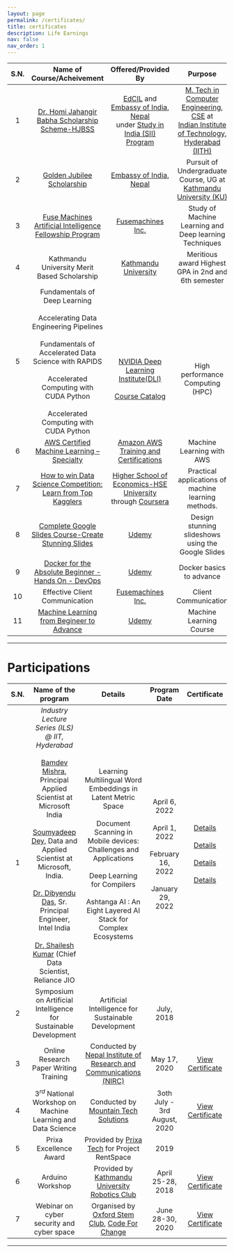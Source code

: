```yaml
---
layout: page
permalink: /certificates/
title: certificates
description: Life Earnings
nav: false
nav_order: 1
---
```


| **S.N.** |                                                                                                    **Name of Course/Acheivement**                                                                                                    |                                                                              **Offered/Provided By**                                                                              |                                                                                                       **Purpose**                                                                                                        |        **Duration**        |                                               **Date of Completion**                                                |                                                                                                                                                                                                                                                  **Certificate**                                                                                                                                                                                                                                                  |
| :------: | :----------------------------------------------------------------------------------------------------------------------------------------------------------------------------------------------------------------------------------: | :-------------------------------------------------------------------------------------------------------------------------------------------------------------------------------: | :----------------------------------------------------------------------------------------------------------------------------------------------------------------------------------------------------------------------: | :------------------------: | :-----------------------------------------------------------------------------------------------------------------: | :---------------------------------------------------------------------------------------------------------------------------------------------------------------------------------------------------------------------------------------------------------------------------------------------------------------------------------------------------------------------------------------------------------------------------------------------------------------------------------------------------------------: |
|    1     |                                                     [Dr. Homi Jahangir Babha Scholarship Scheme-HJBSS](https://www.indembkathmandu.gov.in/page/about-education-and-scholarship/)                                                     | [EdCIL](https://www.edcilindia.co.in/) and [Embassy of India, Nepal](https://www.indembkathmandu.gov.in)<br>under [Study in India (SII) Program](https://www.studyinindia.gov.in) | [M. Tech in Computer Engineering](https://iith.ac.in/mtechadmissions/JULY_2022/CSE-MTech-Admissions-Brochure-July-2022.pdf), [CSE](cse.iith.ac.in) at <br>[Indian Institute of Technology, Hyderabad (IITH)](iith.ac.in) |          2 years           |                                                        2023                                                         |                                                                                                                                                                                                                                  [View Certificate](/assets/files/iith/hbjss/hbjss.png)                                                                                                                                                                                                                                  |
|    2     |                                                                [Golden Jubilee Scholarship](https://www.indembkathmandu.gov.in/page/about-education-and-scholarship/)                                                                |                                                           [Embassy of India, Nepal](https://www.indembkathmandu.gov.in)                                                           |                                                                      Pursuit of Undergraduate Course, UG at [Kathmandu University (KU)](ku.edu.np)                                                                       |          4 years           |                                                        2020                                                         |                                                                                                                                                                                                                                  [View Certificate](/assets/files/iith/hbjss/gjss.jpg)                                                                                                                                                                                                                                   |
|    3     |                   [Fuse Machines Artificial Intelligence Fellowship Program](https://fuse.ai/ai-fellowship/?utm_source=techpana&utm_medium=referral&utm_campaign=ai_fellowship_pr&utm_content=program_annoucement)                   |                                                                   [Fusemachines Inc.](https://fusemachines.com)                                                                   |                                                                                  Study of Machine Learning and Deep learning Techniques                                                                                  |           1 year           |                                                        2020                                                         |                                                                                                                                                                                                                                                                                                                                                                                                                                                                                                                   |
|    4     |                                                                                             Kathmandu University Merit Based Scholarship                                                                                             |                                                                         [Kathmandu University](ku.edu.np)                                                                         |                                                                                   Meritious award Highest GPA in 2nd and 6th semester                                                                                    |        2 semesters         |                                                     2016, 2017                                                      |                                                                                                                                                                                                                         [2nd](/assets/files/kathmandu-university/semester-marks/2.jpg), [6th](/assets/files/kathmandu-university/semester-marks/6.jpg)                                                                                                                                                                                                                          |
|    5     | Fundamentals of Deep Learning<br><br>Accelerating Data Engineering Pipelines<br><br>Fundamentals of Accelerated Data Science with RAPIDS<br><br>Accelerated Computing with CUDA Python<br><br>Accelerated Computing with CUDA Python |      <br><br><br><br>[NVIDIA Deep Learning Institute(DLI)](https://www.nvidia.com/en-us/training/)<br><br>[Course Catalog](https://nvdam.widen.net/s/gchrgvkb9r/dli-catalog)      |                                                                                     <br><br><br><br>High performance Computing (HPC)                                                                                     | <br><br><br><br>1 day each | February 19, 2022<br><br>February 12, 2022<br><br>February 15, 2022<br><br>January 29, 2022<br><br>January 22, 2022 | [View Certificate](https://courses.nvidia.com/certificates/6e310abd98274b2da781da6e3a15f42d/)<br><br>[View Certificate](https://courses.nvidia.com/certificates/86f24b64e3194acfb9a3748d92807ea3/)<br><br>[View Certificate](https://courses.nvidia.com/certificates/d5eecb98418548f393e953442c9e137b/)<br><br>[View Certificate](https://courses.nvidia.com/certificates/85d16ea575b84efca9ac8edfcc10d788/)<br><br>[View Certificate](https://courses.nvidia.com/certificates/e0698064a3b94be08df5575747aacdbd/) |
|    6     |                                                       [AWS Certified Machine Learning – Specialty](https://aws.amazon.com/certification/certified-machine-learning-specialty/)                                                       |                                                    [Amazon AWS Training and Certifications](https://aws.amazon.com/training/)                                                     |                                                                                                Machine Learning with AWS                                                                                                 |          2 months          |                                                   August 31, 2021                                                   |                                                                                                                                                                                                         [View Certificate](https://www.credly.com/badges/2606ccb7-a845-4d54-81b4-a59d79c48d98/linked_in)                                                                                                                                                                                                          |
|    7     |                                                       [How to win Data Science Competition: Learn from Top Kagglers](https://www.coursera.org/learn/competitive-data-science#)                                                       |                                 [Higher School of Economics-HSE University](https://www.hse.ru/en/) through [Coursera](https://www.coursera.org/)                                 |                                                                                   Practical applications of machine learning methods.                                                                                    |      6-10 hours/week       |                                                   October 1, 2020                                                   |                                                                                                                                                                                                             [View Certificate](https://www.coursera.org/account/accomplishments/verify/ALMP4EL2WVPD)                                                                                                                                                                                                              |
|    8     |                                              [Complete Google Slides Course-Create Stunning Slides](https://www.udemy.com/course/complete-google-slides-course-create-stunning-slides/)                                              |                                                                          [Udemy](https://www.udemy.com/)                                                                          |                                                                                    Design stunning slideshows using the Google Slides                                                                                    |         4.5 hours          |                                                    May 23, 2021                                                     |                                                                                                                                                                                                          [View Certificate](https://www.udemy.com/certificate/UC-c1b7ade3-698b-4e1f-815f-d810a04618e3/)                                                                                                                                                                                                           |
|    9     |                                                                [Docker for the Absolute Beginner - Hands On - DevOps<br>](https://www.udemy.com/course/learn-docker/)                                                                |                                                                          [Udemy](https://www.udemy.com/)                                                                          |                                                                                                 Docker basics to advance                                                                                                 |         4.5 hourss         |                                                    June 2, 2023                                                     |                                                                                                                                                                                                                                                                                                                                                                                                                                                                                                                   |
|    10    |                                                                                                    Effective Client Communication                                                                                                    |                                                                   [Fusemachines Inc.](https://fusemachines.com)                                                                   |                                                                                                   Client Communication                                                                                                   |          3 hours           |                                                    July 23, 2020                                                    |                                                                                                                                                                                                                               [View Certificate](/assets/files/miscellaneous/certificates/ecc.pdf)                                                                                                                                                                                                                                |
|    11    |                                                                  [Machine Learning from Begineer to Advance](https://www.udemy.com/course/machine-learning-course/)                                                                  |                                                                          [Udemy](https://www.udemy.com/)                                                                          |                                                                                                 Machine Learning Course                                                                                                  |          5 hours           |                                                    May 27, 2021                                                     |                                                                                                                                                                                                          [View Certificate](https://www.udemy.com/certificate/UC-47f4db5e-a40d-4dcd-be85-7d05ad4312ad/)                                                                                                                                                                                                           |

---

# Participations

|     **S.N.**      |                                                                                                                                                                                                                                                     **Name of the program**                                                                                                                                                                                                                                                     |                                                                                                                      **Details**                                                                                                                      |                                      **Program Date**                                       |                                                                                                                                                                                                       **Certificate**                                                                                                                                                                                                        |
| :---------------: | :-----------------------------------------------------------------------------------------------------------------------------------------------------------------------------------------------------------------------------------------------------------------------------------------------------------------------------------------------------------------------------------------------------------------------------------------------------------------------------------------------------------------------------: | :---------------------------------------------------------------------------------------------------------------------------------------------------------------------------------------------------------------------------------------------------: | :-----------------------------------------------------------------------------------------: | :--------------------------------------------------------------------------------------------------------------------------------------------------------------------------------------------------------------------------------------------------------------------------------------------------------------------------------------------------------------------------------------------------------------------------: |
| <br><br><br><br>1 | _Industry Lecture Series (ILS) @ IIT, Hyderabad_<br><br>[Bamdev Mishra](https://bamdevmishra.in/), Principal Applied Scientist at Microsoft India<br><br>[Soumyadeep Dey](https://www.linkedin.com/in/soumyadeep-dey-85289729/), Data and Applied Scientist at Microsoft, India.<br><br>[Dr. Dibyendu Das](https://www.linkedin.com/in/dibyendu-das-80341b8/), Sr. Principal Engineer, Intel India<br><br>[Dr. Shailesh Kumar](https://www.linkedin.com/in/shaileshk/?originalSubdomain=in) (Chief Data Scientist, Reliance JIO | <br><br>Learning Multilingual Word Embeddings in Latent Metric Space<br><br>Document Scanning in Mobile devices: Challenges and Applications<br><br>Deep Learning for Compilers<br><br>Ashtanga AI : An Eight Layered AI Stack for Complex Ecosystems | <br><br>April 6, 2022<br><br>April 1, 2022<br><br>February 16, 2022<br><br>January 29, 2022 | <br><br>[Details](https://docs.google.com/document/d/1xLzF_x9tn_S8fOu3kLJgxGmkA4fksYwlfstWoHk-m5A/edit)<br><br>[Details](https://docs.google.com/document/d/1AdDmd5booqjtd9wzqEPv9ugkNIL-5jkNj6wbWS_gPwM/edit)<br><br>[Details](https://docs.google.com/document/d/1axzTUN644i1aChiN37k-sTfeYO5EUYAk63ELe1dd-gw/edit)<br><br>[Details](https://docs.google.com/document/d/1eFmsuDmK80tTECXpnY6efS34s2-4oojp1kRdVN4A2tc/edit) |
|         2         |                                                                                                                                                                                                                                Symposium on Artificial Intelligence for Sustainable Development                                                                                                                                                                                                                                 |                                                                                                  Artificial Intelligence for Sustainable Development                                                                                                  |                                         July, 2018                                          |                                                                                                                                                                                                                                                                                                                                                                                                                              |
|         3         |                                                                                                                                                                                                                                             Online Research Paper Writing Training                                                                                                                                                                                                                                              |                                                                      Conducted by [Nepal Institute of Research and Communications (NIRC)](https://www.facebook.com/NepalComms/)                                                                       |                                        May 17, 2020                                         |                                                                                                                                                                                    [View Certificate](/assets/files/miscellaneous/certificates/nirc.pdf)                                                                                                                                                                                     |
|         4         |                                                                                                                                                                                                                                 3$^{rd}$ National Workshop on Machine Learning and Data Science                                                                                                                                                                                                                                 |                                                                                            Conducted by [Mountain Tech Solutions](https://mountech.com.np)                                                                                            |                                3oth July - 3rd August, 2020                                 |                                                                                                                                                                                     [View Certificate](/assets/files/miscellaneous/certificates/wds.jpg)                                                                                                                                                                                     |
|         5         |                                                                                                                                                                                                                                                     Prixa Excellence Award                                                                                                                                                                                                                                                      |                                                                                          Provided by [Prixa Tech](https://prixa.net/) for Project RentSpace                                                                                           |                                            2019                                             |                                                                                                                                                                                                                                                                                                                                                                                                                              |
|         6         |                                                                                                                                                                                                                                                        Arduino Workshop                                                                                                                                                                                                                                                         |                                                                                         Provided by [Kathmandu University Robotics Club](https://ku.edu.np/)                                                                                          |                                      April 25-28, 2018                                      |                                                                                                                                                                                   [View Certificate](/assets/files/miscellaneous/certificates/arduino.jpg)                                                                                                                                                                                   |
|         7         |                                                                                                                                                                                                                                            Webinar on cyber security and cyber space                                                                                                                                                                                                                                            |                                                   Organised by [Oxford Stem Club](https://scienceoxford.com/science-oxford-is-a-stem-club-champion/), [Code For Change](https://codefornepal.org/)                                                    |                                      June 28-30, 2020                                       |                                                                                                                                                                                    [View Certificate](/assets/files/miscellaneous/certificates/cyber.jpg)                                                                                                                                                                                    |

---
